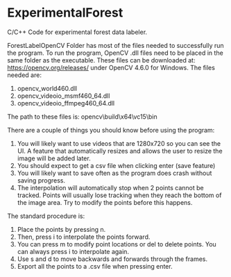 # ExperimentalForest
C/C++ Code for experimental forest data labeler.

ForestLabelOpenCV Folder has most of the files needed to successfully run the program. To run the program, OpenCV .dll files need to be placed in the same folder
as the executable. These files can be downloaded at: https://opencv.org/releases/ under OpenCV 4.6.0 for Windows. The files needed are:
1) opencv_world460.dll
2) opencv_videoio_msmf460_64.dll
3) opencv_videoio_ffmpeg460_64.dll

The path to these files is: opencv\build\x64\vc15\bin

There are a couple of things you should know before using the program:
1) You will likely want to use videos that are 1280x720 so you can see the UI. A feature that automatically resizes and allows the user
to resize the image will be added later.
2) You should expect to get a csv file when clicking enter (save feature)
3) You will likely want to save often as the program does crash without saving progress.
4) The interpolation will automatically stop when 2 points cannot be tracked. Points will usually lose tracking when they reach
the bottom of the image area. Try to modify the points before this happens.

The standard procedure is:
1) Place the points by pressing n.
2) Then, press i to interpolate the points forward.
3) You can press m to modify point locations or del to delete points. You can always press i to interpolate again.
4) Use s and d to move backwards and forwards through the frames.
5) Export all the points to a .csv file when pressing enter.
